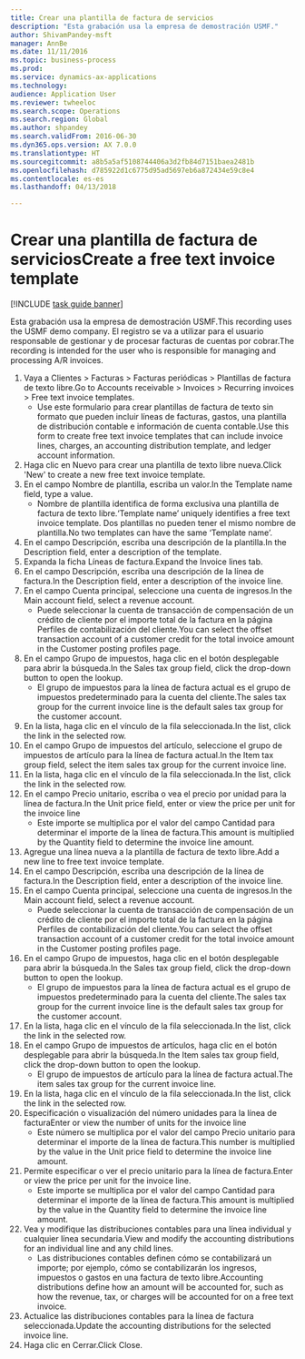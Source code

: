 ```yaml
--- 
title: Crear una plantilla de factura de servicios
description: "Esta grabación usa la empresa de demostración USMF."
author: ShivamPandey-msft
manager: AnnBe
ms.date: 11/11/2016
ms.topic: business-process
ms.prod: 
ms.service: dynamics-ax-applications
ms.technology: 
audience: Application User
ms.reviewer: twheeloc
ms.search.scope: Operations
ms.search.region: Global
ms.author: shpandey
ms.search.validFrom: 2016-06-30
ms.dyn365.ops.version: AX 7.0.0
ms.translationtype: HT
ms.sourcegitcommit: a8b5a5af5108744406a3d2fb84d7151baea2481b
ms.openlocfilehash: d785922d1c6775d95ad5697eb6a872434e59c8e4
ms.contentlocale: es-es
ms.lasthandoff: 04/13/2018

---
```

# <a name="create-a-free-text-invoice-template"></a><span data-ttu-id="ee5d3-103">Crear una plantilla de factura de servicios</span><span class="sxs-lookup"><span data-stu-id="ee5d3-103">Create a free text invoice template</span></span>

[!INCLUDE [task guide banner](../../includes/task-guide-banner.md)]

<span data-ttu-id="ee5d3-104">Esta grabación usa la empresa de demostración USMF.</span><span class="sxs-lookup"><span data-stu-id="ee5d3-104">This recording uses the USMF demo company.</span></span> <span data-ttu-id="ee5d3-105">El registro se va a utilizar para el usuario responsable de gestionar y de procesar facturas de cuentas por cobrar.</span><span class="sxs-lookup"><span data-stu-id="ee5d3-105">The recording is intended for the user who is responsible for managing and processing A/R invoices.</span></span>

1. <span data-ttu-id="ee5d3-106">Vaya a Clientes > Facturas > Facturas periódicas > Plantillas de factura de texto libre.</span><span class="sxs-lookup"><span data-stu-id="ee5d3-106">Go to Accounts receivable > Invoices > Recurring invoices > Free text invoice templates.</span></span>
    * <span data-ttu-id="ee5d3-107">Use este formulario para crear plantillas de factura de texto sin formato que pueden incluir líneas de facturas, gastos, una plantilla de distribución contable e información de cuenta contable.</span><span class="sxs-lookup"><span data-stu-id="ee5d3-107">Use this form to create free text invoice templates that can include invoice lines, charges, an accounting distribution template, and ledger account information.</span></span>  
2. <span data-ttu-id="ee5d3-108">Haga clic en Nuevo para crear una plantilla de texto libre nueva.</span><span class="sxs-lookup"><span data-stu-id="ee5d3-108">Click 'New' to create a new free text invoice template.</span></span>
3. <span data-ttu-id="ee5d3-109">En el campo Nombre de plantilla, escriba un valor.</span><span class="sxs-lookup"><span data-stu-id="ee5d3-109">In the Template name field, type a value.</span></span>
    * <span data-ttu-id="ee5d3-110">Nombre de plantilla identifica de forma exclusiva una plantilla de factura de texto libre.</span><span class="sxs-lookup"><span data-stu-id="ee5d3-110">‘Template name’ uniquely identifies a free text invoice template.</span></span> <span data-ttu-id="ee5d3-111">Dos plantillas no pueden tener el mismo nombre de plantilla.</span><span class="sxs-lookup"><span data-stu-id="ee5d3-111">No two templates can have the same ‘Template name’.</span></span>  
4. <span data-ttu-id="ee5d3-112">En el campo Descripción, escriba una descripción de la plantilla.</span><span class="sxs-lookup"><span data-stu-id="ee5d3-112">In the Description field, enter a description of the template.</span></span>
5. <span data-ttu-id="ee5d3-113">Expanda la ficha Líneas de factura.</span><span class="sxs-lookup"><span data-stu-id="ee5d3-113">Expand the Invoice lines tab.</span></span>
6. <span data-ttu-id="ee5d3-114">En el campo Descripción, escriba una descripción de la línea de factura.</span><span class="sxs-lookup"><span data-stu-id="ee5d3-114">In the Description field, enter a description of the invoice line.</span></span>
7. <span data-ttu-id="ee5d3-115">En el campo Cuenta principal, seleccione una cuenta de ingresos.</span><span class="sxs-lookup"><span data-stu-id="ee5d3-115">In the Main account field, select a revenue account.</span></span>
    * <span data-ttu-id="ee5d3-116">Puede seleccionar la cuenta de transacción de compensación de un crédito de cliente por el importe total de la factura en la página Perfiles de contabilización del cliente.</span><span class="sxs-lookup"><span data-stu-id="ee5d3-116">You can select the offset transaction account of a customer credit for the total invoice amount in the Customer posting profiles page.</span></span>  
8. <span data-ttu-id="ee5d3-117">En el campo Grupo de impuestos, haga clic en el botón desplegable para abrir la búsqueda.</span><span class="sxs-lookup"><span data-stu-id="ee5d3-117">In the Sales tax group field, click the drop-down button to open the lookup.</span></span>
    * <span data-ttu-id="ee5d3-118">El grupo de impuestos para la línea de factura actual es el grupo de impuestos predeterminado para la cuenta del cliente.</span><span class="sxs-lookup"><span data-stu-id="ee5d3-118">The sales tax group for the current invoice line is the default sales tax group for the customer account.</span></span>  
9. <span data-ttu-id="ee5d3-119">En la lista, haga clic en el vínculo de la fila seleccionada.</span><span class="sxs-lookup"><span data-stu-id="ee5d3-119">In the list, click the link in the selected row.</span></span>
10. <span data-ttu-id="ee5d3-120">En el campo Grupo de impuestos del artículo, seleccione el grupo de impuestos de artículo para la línea de factura actual.</span><span class="sxs-lookup"><span data-stu-id="ee5d3-120">In the Item tax group field, select the item sales tax group for the current invoice line.</span></span>
11. <span data-ttu-id="ee5d3-121">En la lista, haga clic en el vínculo de la fila seleccionada.</span><span class="sxs-lookup"><span data-stu-id="ee5d3-121">In the list, click the link in the selected row.</span></span>
12. <span data-ttu-id="ee5d3-122">En el campo Precio unitario, escriba o vea el precio por unidad para la línea de factura.</span><span class="sxs-lookup"><span data-stu-id="ee5d3-122">In the Unit price field, enter or view the price per unit for the invoice line</span></span>
    * <span data-ttu-id="ee5d3-123">Este importe se multiplica por el valor del campo Cantidad para determinar el importe de la línea de factura.</span><span class="sxs-lookup"><span data-stu-id="ee5d3-123">This amount is multiplied by the Quantity field to determine the invoice line amount.</span></span>  
13. <span data-ttu-id="ee5d3-124">Agregue una línea nueva a la plantilla de factura de texto libre.</span><span class="sxs-lookup"><span data-stu-id="ee5d3-124">Add a new line to free text invoice template.</span></span>
14. <span data-ttu-id="ee5d3-125">En el campo Descripción, escriba una descripción de la línea de factura.</span><span class="sxs-lookup"><span data-stu-id="ee5d3-125">In the Description field, enter a description of the invoice line.</span></span>
15. <span data-ttu-id="ee5d3-126">En el campo Cuenta principal, seleccione una cuenta de ingresos.</span><span class="sxs-lookup"><span data-stu-id="ee5d3-126">In the Main account field, select a revenue account.</span></span>
    * <span data-ttu-id="ee5d3-127">Puede seleccionar la cuenta de transacción de compensación de un crédito de cliente por el importe total de la factura en la página Perfiles de contabilización del cliente.</span><span class="sxs-lookup"><span data-stu-id="ee5d3-127">You can select the offset transaction account of a customer credit for the total invoice amount in the Customer posting profiles page.</span></span>  
16. <span data-ttu-id="ee5d3-128">En el campo Grupo de impuestos, haga clic en el botón desplegable para abrir la búsqueda.</span><span class="sxs-lookup"><span data-stu-id="ee5d3-128">In the Sales tax group field, click the drop-down button to open the lookup.</span></span>
    * <span data-ttu-id="ee5d3-129">El grupo de impuestos para la línea de factura actual es el grupo de impuestos predeterminado para la cuenta del cliente.</span><span class="sxs-lookup"><span data-stu-id="ee5d3-129">The sales tax group for the current invoice line is the default sales tax group for the customer account.</span></span>  
17. <span data-ttu-id="ee5d3-130">En la lista, haga clic en el vínculo de la fila seleccionada.</span><span class="sxs-lookup"><span data-stu-id="ee5d3-130">In the list, click the link in the selected row.</span></span>
18. <span data-ttu-id="ee5d3-131">En el campo Grupo de impuestos de artículos, haga clic en el botón desplegable para abrir la búsqueda.</span><span class="sxs-lookup"><span data-stu-id="ee5d3-131">In the Item sales tax group field, click the drop-down button to open the lookup.</span></span>
    * <span data-ttu-id="ee5d3-132">El grupo de impuestos de artículo para la línea de factura actual.</span><span class="sxs-lookup"><span data-stu-id="ee5d3-132">The item sales tax group for the current invoice line.</span></span>  
19. <span data-ttu-id="ee5d3-133">En la lista, haga clic en el vínculo de la fila seleccionada.</span><span class="sxs-lookup"><span data-stu-id="ee5d3-133">In the list, click the link in the selected row.</span></span>
20. <span data-ttu-id="ee5d3-134">Especificación o visualización del número unidades para la línea de factura</span><span class="sxs-lookup"><span data-stu-id="ee5d3-134">Enter or view the number of units for the invoice line</span></span>
    * <span data-ttu-id="ee5d3-135">Este número se multiplica por el valor del campo Precio unitario para determinar el importe de la línea de factura.</span><span class="sxs-lookup"><span data-stu-id="ee5d3-135">This number is multiplied by the value in the Unit price field to determine the invoice line amount.</span></span>  
21. <span data-ttu-id="ee5d3-136">Permite especificar o ver el precio unitario para la línea de factura.</span><span class="sxs-lookup"><span data-stu-id="ee5d3-136">Enter or view the price per unit for the invoice line.</span></span> 
    * <span data-ttu-id="ee5d3-137">Este importe se multiplica por el valor del campo Cantidad para determinar el importe de la línea de factura.</span><span class="sxs-lookup"><span data-stu-id="ee5d3-137">This amount is multiplied by the value in the Quantity field to determine the invoice line amount.</span></span>  
22. <span data-ttu-id="ee5d3-138">Vea y modifique las distribuciones contables para una línea individual y cualquier línea secundaria.</span><span class="sxs-lookup"><span data-stu-id="ee5d3-138">View and modify the accounting distributions for an individual line and any child lines.</span></span>
    * <span data-ttu-id="ee5d3-139">Las distribuciones contables definen cómo se contabilizará un importe; por ejemplo, cómo se contabilizarán los ingresos, impuestos o gastos en una factura de texto libre.</span><span class="sxs-lookup"><span data-stu-id="ee5d3-139">Accounting distributions define how an amount will be accounted for, such as how the revenue, tax, or charges will be accounted for on a free text invoice.</span></span>  
23. <span data-ttu-id="ee5d3-140">Actualice las distribuciones contables para la línea de factura seleccionada.</span><span class="sxs-lookup"><span data-stu-id="ee5d3-140">Update the accounting distributions for the selected invoice line.</span></span>
24. <span data-ttu-id="ee5d3-141">Haga clic en Cerrar.</span><span class="sxs-lookup"><span data-stu-id="ee5d3-141">Click Close.</span></span>


